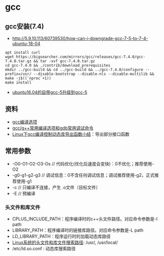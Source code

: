 # gcc
## gcc安装(7.4)
* http://5.9.10.113/60739530/how-can-i-downgrade-gcc-7-5-to-7-4-ubuntu-18-04
```
apt install curl
wget https://bigsearcher.com/mirrors/gcc/releases/gcc-7.4.0/gcc-7.4.0.tar.gz && tar -xvf gcc-7.4.0.tar.gz
cd gcc-7.4.0 && ./contrib/download_prerequisites
mkdir ../gcc-build && cd ../gcc-build && ../gcc-7.4.0/configure --prefix=/usr/ --disable-bootstrap --disable-nls --disable-multilib && make -j$((`nproc`+1))
make install
```
* [ubuntu16.04的自带gcc-5升级到gcc-5](https://www.cnblogs.com/feifanrensheng/p/9695749.html)

## 资料
* [gcc编译选项](https://www.jianshu.com/p/223d8b6aa879)
* [gcc/g++常用编译选项和gdb常用调试命令](https://andrewpqc.github.io/2018/11/25/gcc-and-gdb/)
* [Linux下gcc编译控制动态库导出函数小结](https://developer.aliyun.com/article/243843)：导出部分接口函数

## 常用参数
* -O0-O1-O2-O3-Os // 代码优化(优化后速度会变快)：0不优化；推荐使用-O2
* -g0-g1-g2-g3 // 调试信息：0不含任何调试信息；调试推荐使用-g2，正式推荐使用-g1
* -c // 只编译不连接，产生 .o文件（目标文件）
* -E // 预编译

### 头文件和库文件
* CPLUS_INCLUDE_PATH：程序编译时的c++头文件路径。对应命令参数是-I path
* LIBRARY_PATH：程序编译时的链接库路径。对应命令参数是-L path
* LD_LIBRARY_PATH：程序运行时的加载动态库路径
* [Linux系统的头文件和库文件搜索路径](https://my.oschina.net/alphajay/blog/4953): /usr/, /usr/local/
* /etc/ld.so.conf : 动态库搜索路径
